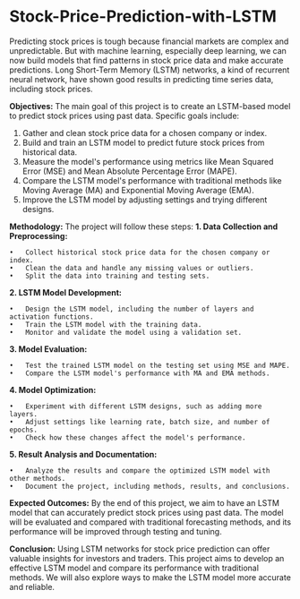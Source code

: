 # Stock-Price-Prediction-with-LSTM
Predicting stock prices is tough because financial markets are complex and unpredictable. But with machine learning, especially deep learning, we can now build models that find patterns in stock price data and make accurate predictions. Long Short-Term Memory (LSTM) networks, a kind of recurrent neural network, have shown good results in predicting time series data, including stock prices.

**Objectives:**
The main goal of this project is to create an LSTM-based model to predict stock prices using past data. Specific goals include:
  1.	Gather and clean stock price data for a chosen company or index.
  2.	Build and train an LSTM model to predict future stock prices from historical data.
  3.	Measure the model's performance using metrics like Mean Squared Error (MSE) and Mean Absolute Percentage Error (MAPE).
  4.	Compare the LSTM model's performance with traditional methods like Moving Average (MA) and Exponential Moving Average (EMA).
  5.	Improve the LSTM model by adjusting settings and trying different designs.

**Methodology:**
The project will follow these steps:
**1.	Data Collection and Preprocessing:**

    •	Collect historical stock price data for the chosen company or index.
    •	Clean the data and handle any missing values or outliers.
    •	Split the data into training and testing sets.

**2.	LSTM Model Development:**

    •	Design the LSTM model, including the number of layers and activation functions.
    •	Train the LSTM model with the training data.
    •	Monitor and validate the model using a validation set.

**3.	Model Evaluation:**

    •	Test the trained LSTM model on the testing set using MSE and MAPE.
    •	Compare the LSTM model's performance with MA and EMA methods.

**4.	Model Optimization:**

    •	Experiment with different LSTM designs, such as adding more layers.
    •	Adjust settings like learning rate, batch size, and number of epochs.
    •	Check how these changes affect the model's performance.

**5.	Result Analysis and Documentation:**

    •	Analyze the results and compare the optimized LSTM model with other methods.
    •	Document the project, including methods, results, and conclusions.

**Expected Outcomes:**
By the end of this project, we aim to have an LSTM model that can accurately predict stock prices using past data. The model will be evaluated and compared with traditional forecasting methods, and its performance will be improved through testing and tuning.

**Conclusion:**
Using LSTM networks for stock price prediction can offer valuable insights for investors and traders. This project aims to develop an effective LSTM model and compare its performance with traditional methods. We will also explore ways to make the LSTM model more accurate and reliable.
